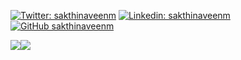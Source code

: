 <!--  <div style="display:'flex',flex-direction:'row'">
   <div> -->
   [![Twitter: sakthinaveenm](https://img.shields.io/twitter/follow/ms_naveen7?style=social)](https://twitter.com/ms_naveen7)
[![Linkedin: sakthinaveenm](https://img.shields.io/badge/-sakthinaveenm-blue?style=flat-square&logo=Linkedin&logoColor=white&link=https://www.linkedin.com/in/sakthinaveenm/)](https://www.linkedin.com/in/sakthinaveen/)
[![GitHub sakthinaveenm](https://img.shields.io/github/followers/thaiane?label=follow&style=social)](https://github.com/sakthinaveenm)
   <p style="display:flex;flex-direction:row;" >
<img  src="https://github-readme-stats.vercel.app/api?username=sakthinaveenm&show_icons=true&theme=tokyonight" />
    <img  src="https://github-readme-streak-stats.herokuapp.com/?user=sakthinaveenm&theme=tokyonight" />
 </p>
<!--    </div>
   <div>
      </center><h1>Sakthi Naveenm here</h1>
- 👀 I’m interested in Coding and Latest Technologies<br>
- 🌱 I’m currently learning Web Development<br>
- 💞️ I’m looking to collaborate on Developers around.<br>
- 📫 You can Reach me through mail sakthinaveenm@gmail.com<br>
- 💻 Currently Working as Trainee at Kpost<br>
  
   </div>
 

</div> -->
